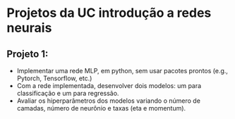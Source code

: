 # Projetos da UC introdução a redes neurais

## Projeto 1: 
- Implementar uma rede MLP, em python, sem usar pacotes prontos (e.g., Pytorch, Tensorflow, etc.)
- Com a rede implementada, desenvolver dois modelos: um para classificação e um para regressão.
- Avaliar os hiperparâmetros dos modelos variando o número de camadas, número de neurônio e taxas (eta e momentum).


